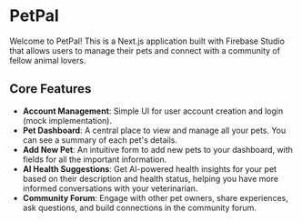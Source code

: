 # PetPal

Welcome to PetPal! This is a Next.js application built with Firebase Studio that allows users to manage their pets and connect with a community of fellow animal lovers.

## Core Features

- **Account Management**: Simple UI for user account creation and login (mock implementation).
- **Pet Dashboard**: A central place to view and manage all your pets. You can see a summary of each pet's details.
- **Add New Pet**: An intuitive form to add new pets to your dashboard, with fields for all the important information.
- **AI Health Suggestions**: Get AI-powered health insights for your pet based on their description and health status, helping you have more informed conversations with your veterinarian.
- **Community Forum**: Engage with other pet owners, share experiences, ask questions, and build connections in the community forum.
